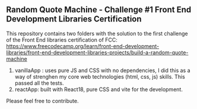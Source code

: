 ## Random Quote Machine - Challenge #1 Front End Development Libraries Certification

This repository contains two folders with the solution to the first challenge of the Front End libraries certification of FCC: https://www.freecodecamp.org/learn/front-end-development-libraries/front-end-development-libraries-projects/build-a-random-quote-machine

1. vanillaApp : uses pure JS and CSS with no dependencies, I did this as a way of strenghen my core web technologies (html, css, js) skills. This passed all the tests.
2. reactApp: built with React18, pure CSS and vite for the development.



Please feel free to contribute.
